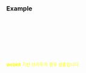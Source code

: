 ### Example

<pre class="fragment roll-in"><code><style>
	.moveX  { left: 300px; }
	.moveY  { top: 100px; }
	.moveXY {
		left: 300px;
		top: 300px;
	}
</style>
</code></pre>
<pre class="fragment roll-in"><code><style>
	.moveX  { -webkit-transform: translateX(300px); }
	.moveY  { -webkit-transform: translateY(100px); }
	.moveXY {
		-webkit-transform: translateX(300px);
		-webkit-transform: translateY(100px);
	}
</style>
</code></pre>

<small class="fragment roll-in" style="color: yellow;">**webkit** 기반 브라우저 경우 샘플입니다.</small>
